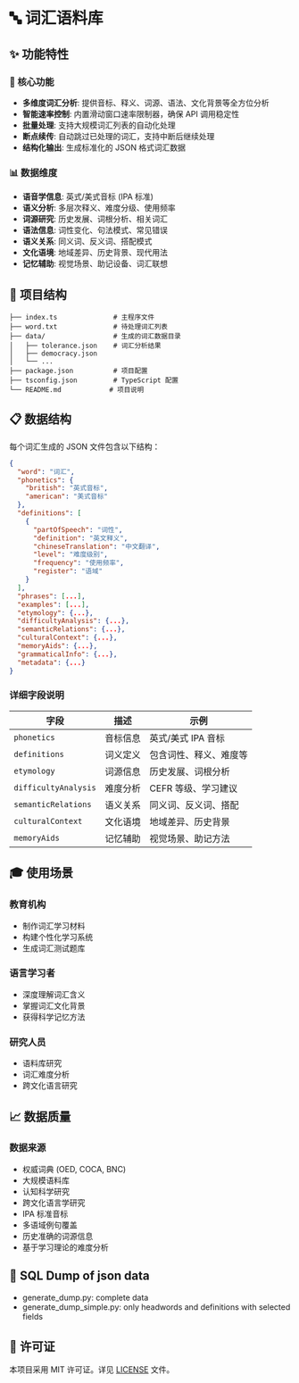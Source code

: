 # 🔤 词汇语料库

## ✨ 功能特性

### 🎯 核心功能

- **多维度词汇分析**: 提供音标、释义、词源、语法、文化背景等全方位分析
- **智能速率控制**: 内置滑动窗口速率限制器，确保 API 调用稳定性
- **批量处理**: 支持大规模词汇列表的自动化处理
- **断点续传**: 自动跳过已处理的词汇，支持中断后继续处理
- **结构化输出**: 生成标准化的 JSON 格式词汇数据

### 📊 数据维度

- **语音学信息**: 英式/美式音标 (IPA 标准)
- **语义分析**: 多层次释义、难度分级、使用频率
- **词源研究**: 历史发展、词根分析、相关词汇
- **语法信息**: 词性变化、句法模式、常见错误
- **语义关系**: 同义词、反义词、搭配模式
- **文化语境**: 地域差异、历史背景、现代用法
- **记忆辅助**: 视觉场景、助记设备、词汇联想

## 📁 项目结构

```
├── index.ts              # 主程序文件
├── word.txt              # 待处理词汇列表
├── data/                 # 生成的词汇数据目录
│   ├── tolerance.json    # 词汇分析结果
│   ├── democracy.json
│   └── ...
├── package.json          # 项目配置
├── tsconfig.json         # TypeScript 配置
└── README.md            # 项目说明
```

## 📋 数据结构

每个词汇生成的 JSON 文件包含以下结构：

```json
{
  "word": "词汇",
  "phonetics": {
    "british": "英式音标",
    "american": "美式音标"
  },
  "definitions": [
    {
      "partOfSpeech": "词性",
      "definition": "英文释义",
      "chineseTranslation": "中文翻译",
      "level": "难度级别",
      "frequency": "使用频率",
      "register": "语域"
    }
  ],
  "phrases": [...],
  "examples": [...],
  "etymology": {...},
  "difficultyAnalysis": {...},
  "semanticRelations": {...},
  "culturalContext": {...},
  "memoryAids": {...},
  "grammaticalInfo": {...},
  "metadata": {...}
}
```

### 详细字段说明

| 字段                 | 描述     | 示例                   |
| -------------------- | -------- | ---------------------- |
| `phonetics`          | 音标信息 | 英式/美式 IPA 音标     |
| `definitions`        | 词义定义 | 包含词性、释义、难度等 |
| `etymology`          | 词源信息 | 历史发展、词根分析     |
| `difficultyAnalysis` | 难度分析 | CEFR 等级、学习建议    |
| `semanticRelations`  | 语义关系 | 同义词、反义词、搭配   |
| `culturalContext`    | 文化语境 | 地域差异、历史背景     |
| `memoryAids`         | 记忆辅助 | 视觉场景、助记方法     |

## 🎓 使用场景

### 教育机构

- 制作词汇学习材料
- 构建个性化学习系统
- 生成词汇测试题库

### 语言学习者

- 深度理解词汇含义
- 掌握词汇文化背景
- 获得科学记忆方法

### 研究人员

- 语料库研究
- 词汇难度分析
- 跨文化语言研究

## 📈 数据质量

### 数据来源

- 权威词典 (OED, COCA, BNC)
- 大规模语料库
- 认知科学研究
- 跨文化语言学研究
- IPA 标准音标
- 多语域例句覆盖
- 历史准确的词源信息
- 基于学习理论的难度分析

## 💾 SQL Dump of json data
- generate_dump.py: complete data
- generate_dump_simple.py: only headwords and definitions with selected fields

## 📄 许可证

本项目采用 MIT 许可证。详见 [LICENSE](LICENSE) 文件。
